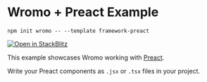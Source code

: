 # Wromo + Preact Example

```
npm init wromo -- --template framework-preact
```

[![Open in StackBlitz](https://developer.stackblitz.com/img/open_in_stackblitz.svg)](https://stackblitz.com/github/withwromo/wromo/tree/latest/examples/framework-preact)

This example showcases Wromo working with [Preact](https://preactjs.com).

Write your Preact components as `.jsx` or `.tsx` files in your project.
